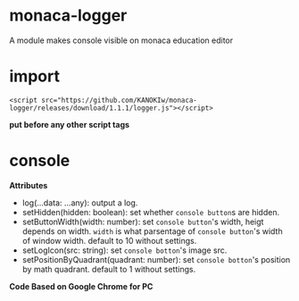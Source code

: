 # monaca-logger
A module makes console visible on monaca education editor

# import
`<script src="https://github.com/KANOKIw/monaca-logger/releases/download/1.1.1/logger.js"></script>`

__put before any other script tags__

# console
**Attributes**
 * log(...data: ...any):
    output a log.
 * setHidden(hidden: boolean):
    set whether `console button`s are hidden.
 * setButtonWidth(width: number):
    set `console button`'s width, heigt depends on width.
    `width` is what parsentage of `console button`'s width of window width.
    default to 10 without settings.
 * setLogIcon(src: string):
    set `console botton`'s image src.
 * setPositionByQuadrant(quadrant: number):
    set `console botton`'s position by math quadrant.
    default to 1 without settings.

**Code Based on Google Chrome for PC**
